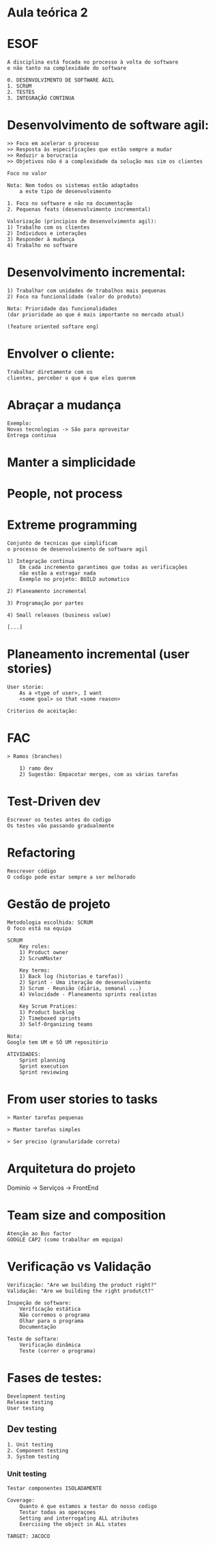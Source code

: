 # Aula teórica 2

# ESOF
```
A disciplina está focada no processo à volta do software 
e não tanto na complexidade do software

0. DESENVOLVIMENTO DE SOFTWARE ÁGIL
1. SCRUM
2. TESTES
3. INTEGRAÇÃO CONTINUA
```

# Desenvolvimento de software agil:
```
>> Foco em acelerar o processo 
>> Resposta às especificações que estão sempre a mudar 
>> Reduzir a borucracia
>> Objetivos não é a complexidade da solução mas sim os clientes

Foco no valor

Nota: Nem todos os sistemas estão adaptados 
	a este tipo de desenvolvimento 

1. Foco no software e não na documentação
2. Pequenas feats (desenvolvimento incremental)

Valorização (principios de desenvolvimento agil):
1) Trabalho com os clientes
2) Individuos e interações
3) Responder à mudança
4) Trabalho no software
```

# Desenvolvimento incremental: 
```
1) Trabalhar com unidades de trabalhos mais pequenas
2) Foco na funcionalidade (valor do produto)

Nota: Prioridade das funcionalidades
(dar prioridade ao que é mais importante no mercado atual)

(feature oriented softare eng)
```

# Envolver o cliente:
```
Trabalhar diretamente com os 
clientes, perceber o que é que eles querem
```

# Abraçar a mudança
```
Exemplo:
Novas tecnologias -> São para aproveitar 
Entrega continua
```

# Manter a simplicidade

# People, not process 

# Extreme programming
```
Conjunto de tecnicas que simplificam
o processo de desenvolvimento de software agil

1) Integração continua
	Em cada incremento garantimos que todas as verificações 
	não estão a estragar nada 
	Exemplo no projeto: BUILD automatico

2) Planeamento incremental

3) Programação por partes 

4) Small releases (business value)

[...]
```

# Planeamento incremental (user stories)
```
User storie:
	As a <type of user>, I want
	<some goal> so that <some reason>

Criterios de aceitação:
```

# FAC
```
> Ramos (branches)

	1) ramo dev 
	2) Sugestão: Empacotar merges, com as várias tarefas 

```

# Test-Driven dev
```
Escrever os testes antes do codigo 
Os testes vão passando gradualmente
```

# Refactoring 
```
Rescrever código
O codigo pode estar sempre a ser melhorado
```

# Gestão de projeto
```
Metodologia escolhida: SCRUM 
O foco está na equipa

SCRUM
	Key roles:
	1) Product owner
	2) ScrumMaster
	
	Key terms: 
	1) Back log (historias e tarefas))
	2) Sprint - Uma iteração de desenvolvimento
	3) Scrum - Reunião (diária, semanal ...)
	4) Velocidade - Planeamento sprints realistas

	Key Scrum Pratices:
	1) Product backlog
	2) Timeboxed sprints
	3) Self-Organizing teams

Nota:
Google tem UM e SÓ UM repositório

ATIVIDADES:
	Sprint planning 
	Sprint execution
	Sprint reviewing

```

# From user stories to tasks
```
> Manter tarefas pequenas

> Manter tarefas simples

> Ser preciso (granularidade correta)
```

# Arquitetura do projeto

Dominio -> Serviços -> FrontEnd

# Team size and composition
```
Atenção ao Bus factor
GOOGLE CAP2 (como trabalhar em equipa)
```

# Verificação vs Validação
```
Verificação: "Are we building the product right?"
Validação: "Are we building the right produtct?"

Inspeção de software:
	Verificação estática
	Não corremos o programa 
	Olhar para o programa
	Documentação
	
Teste de softare:
	Verificação dinâmica
	Teste (correr o programa)
```

# Fases de testes:
```
Development testing 
Release testing
User testing
```

## Dev testing
```
1. Unit testing
2. Component testing
3. System testing
```

### Unit testing
```
Testar componentes ISOLADAMENTE

Coverage:
	Quanto é que estamos a testar do nosso codigo
	Testar todas as operaçoes 
	Setting and interrogating ALL atributes
	Exercising the object in ALL states

TARGET: JACOCO
```

